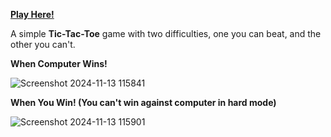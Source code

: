 [**Play Here!**](https://tic-tac-toe-kappa-flax.vercel.app/)

A simple **Tic-Tac-Toe** game with two difficulties, one you can beat, and the other you can't.

**When Computer Wins!**

![Screenshot 2024-11-13 115841](https://github.com/user-attachments/assets/9744482a-8f6f-4115-9715-2bf459a5f032)


**When You Win! (You can't win against computer in hard mode)**

![Screenshot 2024-11-13 115901](https://github.com/user-attachments/assets/a835b11a-7971-482b-ad08-e3e2db14965b)
